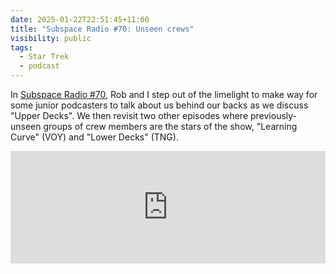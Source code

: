 ```yaml
---
date: 2025-01-22T22:51:45+11:00
title: "Subspace Radio #70: Unseen crews"
visibility: public
tags:
  - Star Trek
  - podcast
---
```


In [Subspace Radio #70](https://www.subspace.fm/episodes/episode-70-unseen-crews-ld-5x08-upper-decks), Rob and I step out of the limelight to make way for some junior podcasters to talk about us behind our backs as we discuss "Upper Decks". We then revisit two other episodes where previously-unseen groups of crew members are the stars of the show, "Learning Curve" (VOY) and "Lower Decks" (TNG).

<iframe width="100%" height="180" frameborder="no" scrolling="no" seamless="" src="https://share.transistor.fm/e/2e37831b"></iframe>
